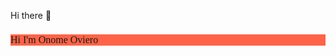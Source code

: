  Hi there 👋
>
    
</head>
<body>
    <div>
    <h1>Hi I'm Onome Oviero</h1>
<style>
        h1 {
font-size: medium;
font-family: Georgia, 'Times New Roman', Times, serif;
font-weight: 200;
background-color: tomato;
}
</style>
</div>
</body>
</html>
<!--
**OnomeVera/OnomeVera** is a ✨ _special_ ✨ repository because its `README.md` (this file) appears on your GitHub profile.
<center>

Hi, I’m Onome and I am presently rounding off a program in Frontend web development(react.js) and Soft skills.
My passion is creating responsive and User-friendly Applications(Apps).

I’m currently seeking internship opportunities or full-stack internship opportunities.

I would love to connect with you to find out how to apply and get to the top of your list.

Do I sound like a good fit for your team?

can get in touch with me at onomeoviero@gmail.com

Thanks

Here are some ideas to get you started:

- 🔭 I’m currently working on Building a Profile Creator with JavaScript...
- 🌱 I’m currently learning Frontend Development(React,js)
- 👯 I’m looking to collaborate on all platforms...
- 🤔 I’m looking for help with Internship Opportunities
- 💬 Ask me about HTML/CSS, JavaScript
- 📫 How to reach me: email me at onomeoviero@gmail.com
- <i class="ri-file-list-line"></i>; https://docs.google.com/document/d/1Oh7aaQqKtpa-AIog5-vLhTTf538RWErXNDly-WmEmv4/edit?usp=sharing

- 😄 Know about my experience: ...
- ⚡ Fun fact: Something i will like to do full time is creating/ developing excellent user friendly apps ...
-->
</center>
